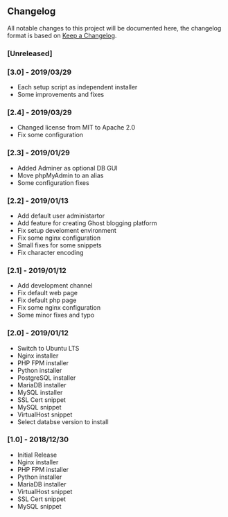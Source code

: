 ## Changelog

All notable changes to this project will be documented here, the changelog 
format is based on [Keep a Changelog](https://keepachangelog.com/en/1.0.0/).

### [Unreleased]

### [3.0] - 2019/03/29
- Each setup script as independent installer
- Some improvements and fixes

### [2.4] - 2019/03/29
- Changed license from MIT to Apache 2.0
- Fix some configuration

### [2.3] - 2019/01/29
- Added Adminer as optional DB GUI
- Move phpMyAdmin to an alias
- Some configuration fixes

### [2.2] - 2019/01/13
- Add default user administartor
- Add feature for creating Ghost blogging platform
- Fix setup develoment environment
- Fix some nginx configuration
- Small fixes for some snippets
- Fix character encoding

### [2.1] - 2019/01/12
- Add development channel
- Fix default web page
- Fix default php page
- Fix some nginx configuration
- Some minor fixes and typo

### [2.0] - 2019/01/12
- Switch to Ubuntu LTS
- Nginx installer
- PHP FPM installer
- Python installer
- PostgreSQL installer
- MariaDB installer
- MySQL installer
- SSL Cert snippet
- MySQL snippet
- VirtualHost snippet
- Select databse version to install

### [1.0] - 2018/12/30
- Initial Release
- Nginx installer
- PHP FPM installer
- Python installer
- MariaDB installer
- VirtualHost snippet
- SSL Cert snippet
- MySQL snippet
